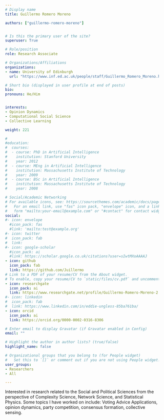```yaml
---
# Display name
title: Guillermo Romero Moreno	

authors: ["guillermo-romero-moreno"]


# Is this the primary user of the site?
superuser: True 

# Role/position
role: Research Associate		

# Organizations/Affiliations
organizations:
- name: University of Edinburgh
  url: "https://www.inf.ed.ac.uk/people/staff/Guillermo_Romero_Moreno.html"

# Short bio (displayed in user profile at end of posts)
bio: 
pronouns: He/Him


interests:
- Opinion Dynamics
- Computational Social Science
- Collective Learning

weight: 221

#
#education:
#  courses:
#  - course: PhD in Artificial Intelligence
#    institution: Stanford University
#    year: 2012
#  - course: MEng in Artificial Intelligence
#    institution: Massachusetts Institute of Technology
#    year: 2009
#  - course: BSc in Artificial Intelligence
#    institution: Massachusetts Institute of Technology
#    year: 2008

# Social/Academic Networking
# For available icons, see: https://sourcethemes.com/academic/docs/page-builder/#icons
#   For an email link, use "fas" icon pack, "envelope" icon, and a link in the
#   form "mailto:your-email@example.com" or "#contact" for contact widget.
social:
#- icon: envelope
  #icon_pack: fas
  #link: 'mailto:test@example.org'
#- icon: twitter
#  icon_pack: fab
#  link: 
#- icon: google-scholar
  #icon_pack: ai
  #link: https://scholar.google.co.uk/citations?user=sIwtMXoAAAAJ
- icon: github
  icon_pack: fab
  link: https://github.com/Juillermo
# Link to a PDF of your resume/CV from the About widget.
# To enable, copy your resume/CV to `static/files/cv.pdf` and uncomment the lines below.
- icon: researchgate
  icon_pack: ai
  link: https://www.researchgate.net/profile/Guillermo-Romero-Moreno-2
#- icon: linkedin
#  icon_pack: fab
#  link: https://www.linkedin.com/in/eddie-ungless-85ba761ba/ 
- icon: orcid
  icon_pack: ai
  link: https://orcid.org/0000-0002-0316-8306

# Enter email to display Gravatar (if Gravatar enabled in Config)
email: ""

# Highlight the author in author lists? (true/false)
highlight_name: false

# Organizational groups that you belong to (for People widget)
#   Set this to `[]` or comment out if you are not using People widget.
user_groups:
- Researchers 
- All 

---
```


Interested in research related to the Social and Political Sciences from the perspective of Complexity Science, Network Science, and Statistical Physics. Some topics I have worked on include: Voting Advice Applications, opinion dynamics, party competition, consensus formation, collective sensing.		